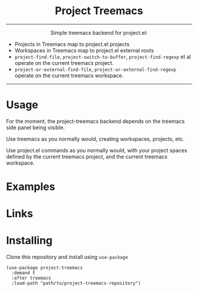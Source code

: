 <h1 align="center">Project Treemacs</h1>
<hr>
<p align="center">
Simple treemacs backend for project.el:

* Projects in Treemacs map to project.el projects
* Workspaces in Treemacs map to project.el external roots
* `project-find-file`, `project-switch-to-buffer`, `project-find-regexp` et al operate on the current treemacs project.
* `project-or-external-find-file`, `project-or-external-find-regexp` operate on the current treemacs workspace.
</p>
<hr>

# Usage
For the moment, the project-treemacs backend depends on the treemacs side panel being visible. 

Use treemacs as you normally would, creating workspaces, projects, etc. 

Use project.el commands as you normally would, with your project spaces defined by the current treemacs project, and the current treemacs workspace.
# Examples
# Links
# Installing
Clone this repository and install using `use-package`

``` emacs-lisp
(use-package project-treemacs
  :demand t
  :after treemacs
  :load-path "path/to/project-treemacs-repository")
```



